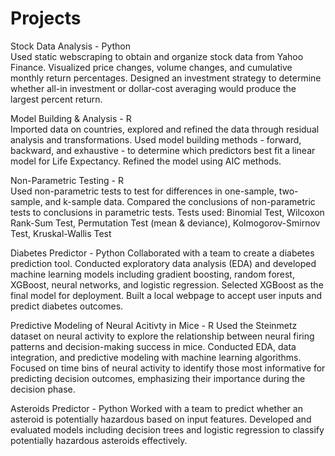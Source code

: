 # Projects

Stock Data Analysis - Python  
Used static webscraping to obtain and organize stock data from Yahoo Finance. Visualized price changes, volume changes, and cumulative monthly return percentages. Designed an investment strategy to determine whether all-in investment or dollar-cost averaging would produce the largest percent return.

Model Building & Analysis - R  
Imported data on countries, explored and refined the data through residual analysis and transformations. Used model building methods - forward, backward, and exhaustive - to determine which predictors best fit a linear model for Life Expectancy. Refined the model using AIC methods.

Non-Parametric Testing - R  
Used non-parametric tests to test for differences in one-sample, two-sample, and k-sample data. Compared the conclusions of non-parametric tests to conclusions in parametric tests. Tests used: Binomial Test, Wilcoxon Rank-Sum Test, Permutation Test (mean & deviance), Kolmogorov-Smirnov Test, Kruskal-Wallis Test

Diabetes Predictor - Python
Collaborated with a team to create a diabetes prediction tool. Conducted exploratory data analysis (EDA) and developed machine learning models including gradient boosting, random forest, XGBoost, neural networks, and logistic regression. Selected XGBoost as the final model for deployment. Built a local webpage to accept user inputs and predict diabetes outcomes.

Predictive Modeling of Neural Acitivty in Mice - R
Used the Steinmetz dataset on neural activity to explore the relationship between neural firing patterns and decision-making success in mice. Conducted EDA, data integration, and predictive modeling with machine learning algorithms. Focused on time bins of neural activity to identify those most informative for predicting decision outcomes, emphasizing their importance during the decision phase.

Asteroids Predictor - Python
Worked with a team to predict whether an asteroid is potentially hazardous based on input features. Developed and evaluated models including decision trees and logistic regression to classify potentially hazardous asteroids effectively.
